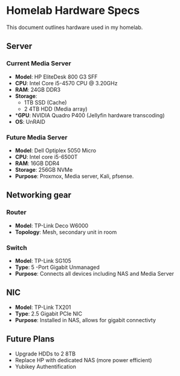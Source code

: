 # Homelab Hardware Specs
This document outlines hardware used in my homelab.

## Server

### Current Media Server
- **Model**: HP EliteDesk 800 G3 SFF
- **CPU**: Intel Core i5-4570 CPU @ 3.20GHz
- **RAM**: 24GB DDR3
- **Storage**:
  - 1TB SSD (Cache)
  - 2 4TB HDD (Media array)
- ***GPU**: NVIDIA Quadro P400 (Jellyfin hardware transcoding)
- **OS**: UnRAID

### Future Media Server
- **Model**: Dell Optiplex 5050 Micro
- **CPU**: Intel core i5-6500T
- **RAM**: 16GB DDR4
- **Storage**: 256GB NVMe
- **Purpose**: Proxmox, Media server, Kali, pfsense.

## Networking gear

### Router
- **Model**: TP-Link Deco W6000
- **Topology**: Mesh, secondary unit in room

### Switch
- **Model**:  TP-Link SG105
- **Type**: 5 -Port Gigabit Unmanaged
- **Purpose**: Connects all devices including NAS and Media Server

## NIC
- **Model**: TP-Link TX201
- **Type**: 2.5 Gigabit PCIe NIC
- **Purpose**: Installed in NAS, allows for gigabit connectivty

## Future Plans

- Upgrade HDDs to 2 8TB
- Replace HP with dedicated NAS (more power efficient)
- Yubikey Authentification
